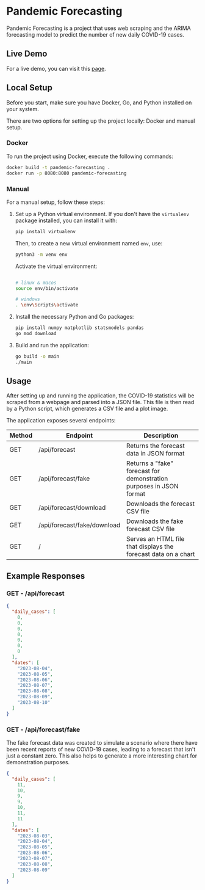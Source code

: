 # Pandemic Forecasting 

Pandemic Forecasting is a project that uses web scraping and the ARIMA forecasting model to predict the number of new daily COVID-19 cases.

## Live Demo
For a live demo, you can visit this [page](https://pandemic-forecasting-production.up.railway.app/).

## Local Setup
Before you start, make sure you have Docker, Go, and Python installed on your system.

There are two options for setting up the project locally: Docker and manual setup.

### Docker
To run the project using Docker, execute the following commands:
```bash
docker build -t pandemic-forecasting .
docker run -p 8080:8080 pandemic-forecasting
```

### Manual
For a manual setup, follow these steps:

1. Set up a Python virtual environment. If you don't have the `virtualenv` package installed, you can install it with:

    ```bash  
    pip install virtualenv
    ```

    Then, to create a new virtual environment named `env`, use:

    ```bash 
    python3 -m venv env
    ```
    
    Activate the virtual environment:

    ```bash
    
    # linux & macos  
    source env/bin/activate

    # windows
    . \env\Scripts\activate
    ```

2. Install the necessary Python and Go packages:

    ```bash
    pip install numpy matplotlib statsmodels pandas
    go mod download
    ```
3. Build and run the application:

    ```bash
    go build -o main
    ./main
    ```
## Usage
After setting up and running the application, the COVID-19 statistics will be scraped from a webpage and parsed into a JSON file. This file is then read by a Python script, which generates a CSV file and a plot image. 

The application exposes several endpoints:

| Method | Endpoint | Description |
| --- | --- | --- |
| GET | /api/forecast | Returns the forecast data in JSON format |
| GET | /api/forecast/fake | Returns a "fake" forecast for demonstration purposes in JSON format |
| GET | /api/forecast/download | Downloads the forecast CSV file |
| GET | /api/forecast/fake/download | Downloads the fake forecast CSV file |
| GET | / | Serves an HTML file that displays the forecast data on a chart |

## Example Responses
### GET - /api/forecast
```json
{
  "daily_cases": [
    0,
    0,
    0,
    0,
    0,
    0,
    0
  ],
  "dates": [
    "2023-08-04",
    "2023-08-05",
    "2023-08-06",
    "2023-08-07",
    "2023-08-08",
    "2023-08-09",
    "2023-08-10"
  ]
}
```

### GET - /api/forecast/fake
The fake forecast data was created to simulate a scenario where there have been recent reports of new COVID-19 cases, leading to a forecast that isn't just a constant zero. This also helps to generate a more interesting chart for demonstration purposes.
```json
{
  "daily_cases": [
    11,
    10,
    9,
    9,
    10,
    11,
    11
  ],
  "dates": [
    "2023-08-03",
    "2023-08-04",
    "2023-08-05",
    "2023-08-06",
    "2023-08-07",
    "2023-08-08",
    "2023-08-09"
  ]
}
```
